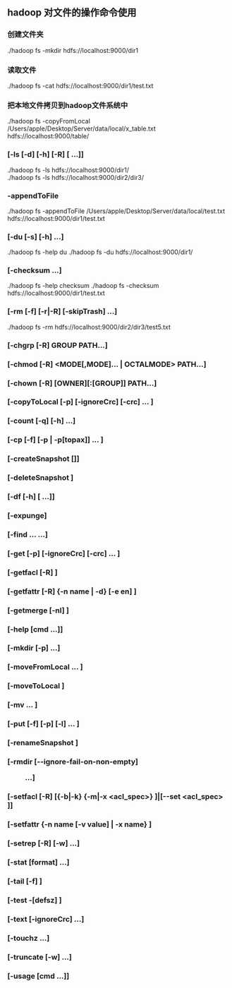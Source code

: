 ## hadoop 对文件的操作命令使用
### 创建文件夹
./hadoop fs -mkdir hdfs://localhost:9000/dir1
### 读取文件
./hadoop fs -cat hdfs://localhost:9000/dir1/test.txt
### 把本地文件拷贝到hadoop文件系统中
./hadoop fs -copyFromLocal /Users/apple/Desktop/Server/data/local/x_table.txt hdfs://localhost:9000/table/
### [-ls [-d] [-h] [-R] [<path> ...]]
./hadoop fs -ls hdfs://localhost:9000/dir1/  
./hadoop fs -ls hdfs://localhost:9000/dir2/dir3/
### -appendToFile
./hadoop fs -appendToFile /Users/apple/Desktop/Server/data/local/test.txt hdfs://localhost:9000/dir1/test.txt
### [-du [-s] [-h] <path> ...]
./hadoop fs -help du
./hadoop fs -du hdfs://localhost:9000/dir1/
### [-checksum <src> ...]
./hadoop fs -help checksum 
./hadoop fs -checksum hdfs://localhost:9000/dir1/test.txt
###	[-rm [-f] [-r|-R] [-skipTrash] <src> ...]
./hadoop fs -rm hdfs://localhost:9000/dir2/dir3/test5.txt
### [-chgrp [-R] GROUP PATH...]
### [-chmod [-R] <MODE[,MODE]... | OCTALMODE> PATH...]
### [-chown [-R] [OWNER][:[GROUP]] PATH...]
### [-copyToLocal [-p] [-ignoreCrc] [-crc] <src> ... <localdst>]
### [-count [-q] [-h] <path> ...]
### [-cp [-f] [-p | -p[topax]] <src> ... <dst>]
### [-createSnapshot <snapshotDir> [<snapshotName>]]
### [-deleteSnapshot <snapshotDir> <snapshotName>]
### [-df [-h] [<path> ...]]
### [-expunge]
### [-find <path> ... <expression> ...]
### [-get [-p] [-ignoreCrc] [-crc] <src> ... <localdst>]
### [-getfacl [-R] <path>]
###	[-getfattr [-R] {-n name | -d} [-e en] <path>]
###	[-getmerge [-nl] <src> <localdst>]
###	[-help [cmd ...]]
###	[-mkdir [-p] <path> ...]
###	[-moveFromLocal <localsrc> ... <dst>]
###	[-moveToLocal <src> <localdst>]
###	[-mv <src> ... <dst>]
###	[-put [-f] [-p] [-l] <localsrc> ... <dst>]
###	[-renameSnapshot <snapshotDir> <oldName> <newName>]
###	[-rmdir [--ignore-fail-on-non-empty] <dir> ...]
###	[-setfacl [-R] [{-b|-k} {-m|-x <acl_spec>} <path>]|[--set <acl_spec> <path>]]
###	[-setfattr {-n name [-v value] | -x name} <path>]
###	[-setrep [-R] [-w] <rep> <path> ...]
###	[-stat [format] <path> ...]
###	[-tail [-f] <file>]
###	[-test -[defsz] <path>]
###	[-text [-ignoreCrc] <src> ...]
###	[-touchz <path> ...]
###	[-truncate [-w] <length> <path> ...]
###	[-usage [cmd ...]]
